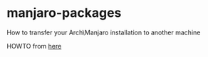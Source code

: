 # manjaro-packages

How to transfer your Arch\Manjaro installation to another machine

HOWTO from [here](https://classicforum.manjaro.org/index.php?topic=16484.0)
